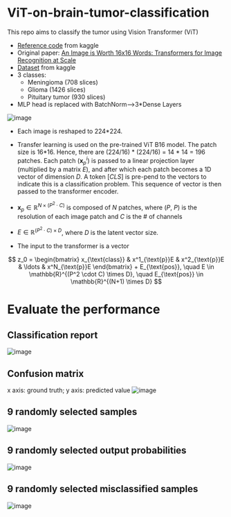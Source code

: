 # ViT-on-brain-tumor-classification

This repo aims to classify the tumor using Vision Transformer (ViT)
- [Reference code](https://www.kaggle.com/code/ebrahimelgazar/vision-transformer-vit-keras-pretrained-models/notebook) from kaggle
- Original paper: [An Image is Worth 16x16 Words: Transformers for Image Recognition at Scale](https://arxiv.org/abs/2010.11929)
- [Dataset](https://www.kaggle.com/datasets/denizkavi1/brain-tumor) from kaggle
- 3 classes:
  - Meningioma  (708 slices)
  - Glioma (1426 slices)
  - Pituitary tumor (930 slices)
- MLP head is replaced with BatchNorm-->3*Dense Layers

![image](https://github.com/guyuxuan9/Transformer-from-scratch/assets/58468284/48ef9a0c-72bf-4aa4-b9be-9ec3961f139a)

- Each image is reshaped to 224*224.
- Transfer learning is used on the pre-trained ViT B16 model. The patch size is 16*16. Hence, there are (224/16) * (224/16) = 14 * 14 = 196 patches. Each patch ($\mathbf{x}_p^i$) is passed to a linear projection layer (multiplied by a matrix $E$), and after which each patch becomes a 1D vector of dimension $D$. A token $[CLS]$ is pre-pend to the vectors to indicate this is a classification problem. This sequence of vector is then passed to the transformer encoder.


- $\mathbf{x}_p \in \mathbb{R}^{N \times (P^2 \cdot C)}$ is composed of $N$ patches, where ($P$, $P$) is the resolution of each image patch and $C$ is the # of channels

- $E \in \mathbb{R}^{(P^2 \cdot C) \times D}$, where $D$ is the latent vector size.

- The input to the transformer is a vector
  
$$
z_0 =
\begin{bmatrix}
x_{\text{class}} & x^1_{\text{p}}E & x^2_{\text{p}}E & \ldots & x^N_{\text{p}}E
\end{bmatrix} + E_{\text{pos}}, \quad E \in \mathbb{R}^{(P^2 \cdot C) \times D}, \quad E_{\text{pos}} \in \mathbb{R}^{(N+1) \times D}
$$

# Evaluate the performance
## Classification report
![image](https://github.com/guyuxuan9/ViT-on-brain-tumor-classification/assets/58468284/6fb62202-452f-4774-aef1-7e7d70fb092b)

## Confusion matrix
x axis: ground truth; y axis: predicted value
![image](https://github.com/guyuxuan9/ViT-on-brain-tumor-classification/assets/58468284/214040be-ff85-4228-a288-ce167c4ee2fc)

## 9 randomly selected samples
![image](https://github.com/guyuxuan9/ViT-on-brain-tumor-classification/assets/58468284/f83705be-94e2-4876-8c96-ddfb8ed435ec)

## 9 randomly selected output probabilities
![image](https://github.com/guyuxuan9/ViT-on-brain-tumor-classification/assets/58468284/a15af407-6e15-46fb-84f5-993aa30e0213)

## 9 randomly selected misclassified samples
![image](https://github.com/guyuxuan9/ViT-on-brain-tumor-classification/assets/58468284/775a4037-91bf-41cb-b664-1399a6d583b5)

